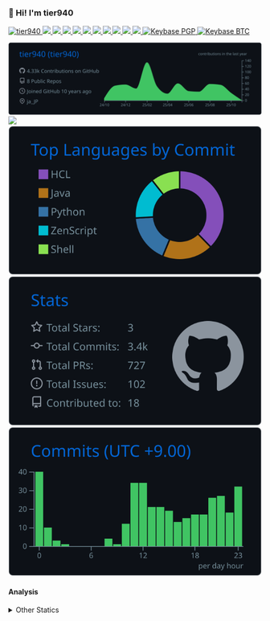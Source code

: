 ### 👋 Hi! I'm tier940

<p align="left"> 
  <a href="https://github.com/tier940/tier940/">
    <img src="https://komarev.com/ghpvc/?username=tier940" alt="tier940" />
  </a>
  <a href="http://twitter.com/tier940">
    <img height="20" src="https://img.shields.io/twitter/follow/tier940?label=Twitter&logo=twitter&style=flat" />
  </a>
  <a href="https://github.com/tier940">
    <img height="20" src="https://img.shields.io/github/followers/tier940?label=follow&logo=github&style=flat" />
  </a>
  <a href="https://www.reddit.com/user/tier940">
    <img height="20" src="https://img.shields.io/reddit/user-karma/combined/tier940?label=Reddit&logo=reddit&style=flat" />
  </a>
  <a href="https://stackoverflow.com/users/17317833/tier940">
    <img height="20" src="https://img.shields.io/stackexchange/stackoverflow/r/17317833?label=StackOverflow&logo=stack-overflow&style=flat" />
  </a>
  <a href="https://zenn.dev/tier940">
    <img height="20" src="https://zenn.badge.nikaera.com/s/tier940/likes" />
  </a>
  <a href="https://zenn.dev/tier940">
    <img height="20" src="https://zenn.badge.nikaera.com/s/tier940/followers" />
  </a>
  <a href="https://zenn.dev/tier940">
    <img height="20" src="https://zenn.badge.nikaera.com/s/tier940/articles" />
  </a>
  <a href="http://qiita.com/tier940">
    <img height="20" src="https://qiita-badge.apiapi.app/s/tier940/posts.svg" />
  </a>
  <a href="http://qiita.com/tier940">
    <img height="20" src="https://qiita-badge.apiapi.app/s/tier940/contributions.svg" />
  </a>
  <a href="https://github.com/tier940/tier940/">
    <img height="20" src="https://github.com/tier940/tier940/actions/workflows/main.yml/badge.svg" />
  </a>
  <a href="https://keybase.io/tier940">
    <img alt="Keybase PGP" src="https://img.shields.io/keybase/pgp/tier940">
  </a>
  <a href="https://keybase.io/tier940">
    <img alt="Keybase BTC" src="https://img.shields.io/keybase/btc/tier940">
  </a>
</p>

[![](https://raw.githubusercontent.com/tier940/tier940/main/profile-summary-card-output/github_dark/0-profile-details.svg)](https://github.com/vn7n24fzkq/github-profile-summary-cards)
[![](https://raw.githubusercontent.com/tier940/tier940/main/profile-summary-card-output/github_dark/1-repos-per-language.svg)](https://github.com/vn7n24fzkq/github-profile-summary-cards) [![](https://raw.githubusercontent.com/tier940/tier940/main/profile-summary-card-output/github_dark/2-most-commit-language.svg)](https://github.com/vn7n24fzkq/github-profile-summary-cards)
[![](https://raw.githubusercontent.com/tier940/tier940/main/profile-summary-card-output/github_dark/3-stats.svg)](https://github.com/vn7n24fzkq/github-profile-summary-cards) [![](https://raw.githubusercontent.com/tier940/tier940/main/profile-summary-card-output/github_dark/4-productive-time.svg)](https://github.com/vn7n24fzkq/github-profile-summary-cards)


#### Analysis
<!-- <img height="150" src="https://github.com/tier940/tier940/blob/master/images/stat.svg" alt="Alternative Text"/> -->

<details>
  <summary>Other Statics</summary>
  <!--START_SECTION:waka-->
![Code Time](http://img.shields.io/badge/Code%20Time-4%2C445%20hrs%2054%20mins-blue)

**🐱 My GitHub Data** 

> 📦 35.2 kB Used in GitHub's Storage 
 > 
> 💼 Opted to Hire
 > 
> 📜 8 Public Repositories 
 > 
> 🔑 5 Private Repositories 
 > 
**I'm an Early 🐤** 

```text
🌞 Morning                2544 commits        ████░░░░░░░░░░░░░░░░░░░░░   16.40 % 
🌆 Daytime                5657 commits        █████████░░░░░░░░░░░░░░░░   36.47 % 
🌃 Evening                5688 commits        █████████░░░░░░░░░░░░░░░░   36.67 % 
🌙 Night                  1621 commits        ███░░░░░░░░░░░░░░░░░░░░░░   10.45 % 
```
📅 **I'm Most Productive on Saturday** 

```text
Monday                   1537 commits        ██░░░░░░░░░░░░░░░░░░░░░░░   09.91 % 
Tuesday                  2527 commits        ████░░░░░░░░░░░░░░░░░░░░░   16.29 % 
Wednesday                1889 commits        ███░░░░░░░░░░░░░░░░░░░░░░   12.18 % 
Thursday                 1627 commits        ███░░░░░░░░░░░░░░░░░░░░░░   10.49 % 
Friday                   2170 commits        ███░░░░░░░░░░░░░░░░░░░░░░   13.99 % 
Saturday                 2932 commits        █████░░░░░░░░░░░░░░░░░░░░   18.90 % 
Sunday                   2828 commits        █████░░░░░░░░░░░░░░░░░░░░   18.23 % 
```


📊 **This Week I Spent My Time On** 

```text
🕑︎ Time Zone: Asia/Tokyo

💬 Programming Languages: 
Other                    37 hrs 21 mins      █████████████████████░░░░   83.38 % 
Java                     5 hrs 25 mins       ███░░░░░░░░░░░░░░░░░░░░░░   12.13 % 
Groovy                   29 mins             ░░░░░░░░░░░░░░░░░░░░░░░░░   01.09 % 
Gradle                   28 mins             ░░░░░░░░░░░░░░░░░░░░░░░░░   01.06 % 
YAML                     22 mins             ░░░░░░░░░░░░░░░░░░░░░░░░░   00.83 % 

🔥 Editors: 
Edge                     36 hrs 47 mins      █████████████████████░░░░   82.10 % 
IntelliJ IDEA            6 hrs 24 mins       ████░░░░░░░░░░░░░░░░░░░░░   14.32 % 
VS Code                  1 hr 5 mins         █░░░░░░░░░░░░░░░░░░░░░░░░   02.44 % 
Chrome                   30 mins             ░░░░░░░░░░░░░░░░░░░░░░░░░   01.14 % 

💻 Operating System: 
Windows                  44 hrs 13 mins      █████████████████████████   98.69 % 
Unknown OS               30 mins             ░░░░░░░░░░░░░░░░░░░░░░░░░   01.14 % 
Linux                    4 mins              ░░░░░░░░░░░░░░░░░░░░░░░░░   00.18 % 
```

**I Mostly Code in Java** 

```text
Java                     16 repos            █████████████░░░░░░░░░░░░   51.61 % 
ZenScript                3 repos             ██░░░░░░░░░░░░░░░░░░░░░░░   09.68 % 
Shell                    2 repos             ██░░░░░░░░░░░░░░░░░░░░░░░   06.45 % 
Python                   2 repos             ██░░░░░░░░░░░░░░░░░░░░░░░   06.45 % 
HTML                     1 repo              █░░░░░░░░░░░░░░░░░░░░░░░░   03.23 % 
```



**Timeline**

![Lines of Code chart](https://raw.githubusercontent.com/tier940/tier940/main/assets/bar_graph.png)


 Last Updated on 12/09/2024 00:08:11 UTC
<!--END_SECTION:waka-->
</details>

